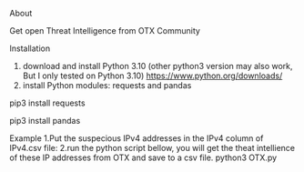 About

Get open Threat Intelligence from OTX Community

Installation
1. download and install Python 3.10 (other python3 version may also work, But I only tested on Python 3.10)
https://www.python.org/downloads/
2. install Python modules: requests and pandas
   
  pip3 install requests

  pip3 install pandas

Example
  1.Put the suspecious IPv4 addresses in the IPv4 column of IPv4.csv file:
  2.run the python script bellow, you will get the theat intellience of these IP addresses from OTX and save to a csv file.
  python3 OTX.py

